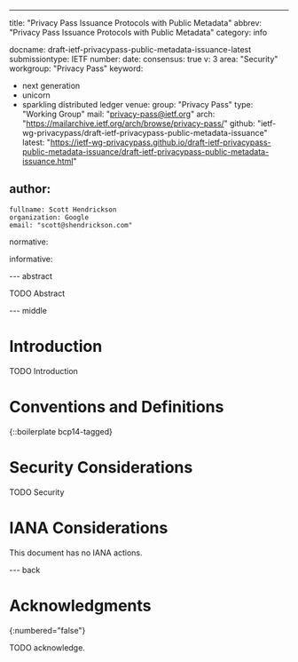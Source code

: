 ---
title: "Privacy Pass Issuance Protocols with Public Metadata"
abbrev: "Privacy Pass Issuance Protocols with Public Metadata"
category: info

docname: draft-ietf-privacypass-public-metadata-issuance-latest
submissiontype: IETF
number:
date:
consensus: true
v: 3
area: "Security"
workgroup: "Privacy Pass"
keyword:
 - next generation
 - unicorn
 - sparkling distributed ledger
venue:
  group: "Privacy Pass"
  type: "Working Group"
  mail: "privacy-pass@ietf.org"
  arch: "https://mailarchive.ietf.org/arch/browse/privacy-pass/"
  github: "ietf-wg-privacypass/draft-ietf-privacypass-public-metadata-issuance"
  latest: "https://ietf-wg-privacypass.github.io/draft-ietf-privacypass-public-metadata-issuance/draft-ietf-privacypass-public-metadata-issuance.html"

author:
 -
    fullname: Scott Hendrickson
    organization: Google
    email: "scott@shendrickson.com"

normative:

informative:


--- abstract

TODO Abstract


--- middle

# Introduction

TODO Introduction


# Conventions and Definitions

{::boilerplate bcp14-tagged}


# Security Considerations

TODO Security


# IANA Considerations

This document has no IANA actions.


--- back

# Acknowledgments
{:numbered="false"}

TODO acknowledge.
